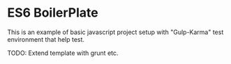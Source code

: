 # ES6 BoilerPlate

This is an example of basic javascript project setup with "Gulp-Karma" test environment that help test.

TODO:
Extend template with grunt etc.